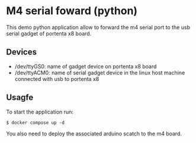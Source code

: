 # M4 serial foward (python)

This demo python application allow to forward the m4 serial port to the usb serial gadget of portenta x8 board.

## Devices

* /dev/ttyGS0: name of gadget device on portenta x8 board
* /dev/ttyACM0: name of serial gadget device in the linux host machine connected with usb to portenta x8

## Usagfe

To start the application run:
```
$ docker compose up -d
```

You also need to deploy the associated arduino scatch to the m4 board.



